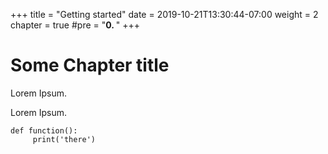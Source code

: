 +++
title = "Getting started"
date = 2019-10-21T13:30:44-07:00
weight = 2 
chapter = true
#pre = "<b>0. </b>"
+++

# Some Chapter title

Lorem Ipsum.

Lorem Ipsum.


```
def function():
     print('there')
```

